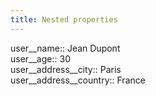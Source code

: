 ```yaml
---
title: Nested properties
---
```


user__name:: Jean Dupont  
user__age:: 30  
user__address__city:: Paris  
user__address__country:: France

